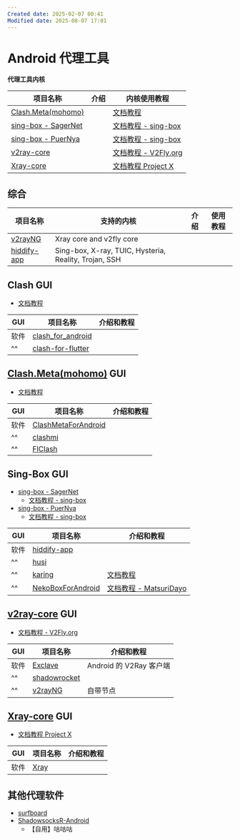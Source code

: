 ```yaml
---
Created date: 2025-02-07 00:41
Modified date: 2025-08-07 17:01
---
```

# Android 代理工具

**代理工具内核**

| 项目名称                                                        | 介绍  | 内核使用教程                                            |
| ----------------------------------------------------------- | --- | ------------------------------------------------- |
| [Clash.Meta(mohomo)](https://wiki.metacubex.one/)           |     | [文档教程](https://wiki.metacubex.one/)               |
| [sing-box - SagerNet](https://github.com/SagerNet/sing-box) |     | [文档教程 - sing-box](https://sing-box.sagernet.org/) |
| [sing-box - PuerNya](https://github.com/PuerNya/sing-box)   |     | [文档教程 - sing-box](https://sing-box.sagernet.org/) |
| [v2ray-core](https://github.com/v2fly/v2ray-core)           |     | [文档教程 - V2Fly.org](https://www.v2fly.org/)        |
| [Xray-core](https://github.com/XTLS/Xray-core)              |     | [文档教程 Project X](https://xtls.github.io/)         |

## 综合

| 项目名称                                                  | 支持的内核                                                 | 介绍  | 使用教程 |
| ----------------------------------------------------- | ----------------------------------------------------- | --- | ---- |
| [v2rayNG](https://github.com/2dust/v2rayNG)           | Xray core and v2fly core                              |     |      |
| [hiddify-app](https://github.com/hiddify/hiddify-app) | Sing-box, X-ray, TUIC, Hysteria, Reality, Trojan, SSH |     |      |

## Clash GUI

- [文档教程](https://clash.wiki/)

| GUI | 项目名称                                                                | 介绍和教程 |
| --- | ------------------------------------------------------------------- | ----- |
| 软件  | [clash_for_android](https://github.com/clashbk/clash_for_android)   |       |
| ^^  | [clash-for-flutter](https://github.com/mapleafgo/clash-for-flutter) |       |

## [Clash.Meta(mohomo)](https://wiki.metacubex.one/) GUI

- [文档教程](https://wiki.metacubex.one/)

| GUI | 项目名称                                                                    | 介绍和教程 |
| --- | ----------------------------------------------------------------------- | ----- |
| 软件  | [ClashMetaForAndroid](https://github.com/MetaCubeX/ClashMetaForAndroid) |       |
| ^^  | [clashmi](https://github.com/KaringX/clashmi)                           |       |
| ^^  | [FlClash](https://github.com/chen08209/FlClash)                         |       |

## Sing-Box GUI

- [sing-box - SagerNet](https://github.com/SagerNet/sing-box)
	- [文档教程 - sing-box](https://sing-box.sagernet.org/)
- [sing-box - PuerNya](https://github.com/PuerNya/sing-box)
	- [文档教程 - sing-box](https://sing-box.sagernet.org/)

| GUI | 项目名称                                                                  | 介绍和教程                                                |
| --- | --------------------------------------------------------------------- | ---------------------------------------------------- |
| 软件  | [hiddify-app](https://github.com/hiddify/hiddify-app)                 |                                                      |
| ^^  | [husi](https://github.com/xchacha20-poly1305/husi)                    |                                                      |
| ^^  | [karing](https://github.com/KaringX/karing)                           | [文档教程](https://karing.app/)                          |
| ^^  | [NekoBoxForAndroid](https://github.com/MatsuriDayo/NekoBoxForAndroid) | [文档教程 - MatsuriDayo](https://matsuridayo.github.io/) |

## [v2ray-core](https://github.com/v2fly/v2ray-core) GUI

- [文档教程 - V2Fly.org](https://www.v2fly.org/)

| GUI | 项目名称                                              | 介绍和教程               |
| --- | ------------------------------------------------- | ------------------- |
| 软件  | [Exclave](https://github.com/dyhkwong/Exclave)    | Android 的 V2Ray 客户端 |
| ^^  | [shadowrocket](https://shadowrocket.v2cross.com/) |                     |
| ^^  | [v2rayNG](https://github.com/2dust/v2rayNG)       | 自带节点                |

## [Xray-core](https://github.com/XTLS/Xray-core) GUI

- [文档教程 Project X](https://xtls.github.io/)

| GUI | 项目名称                                       | 介绍和教程 |
| --- | ------------------------------------------ | ----- |
| 软件  | [Xray](https://github.com/SaeedDev94/Xray) |       |

## 其他代理软件

- [surfboard](https://github.com/getsurfboard/surfboard)
- [ShadowsocksR-Android](https://github.com/HMBSbige/ShadowsocksR-Android)
	- 【自用】咕咕咕